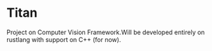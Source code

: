 # Titan
Project on Computer Vision Framework.Will be developed entirely on rustlang with support on C++ (for now).
